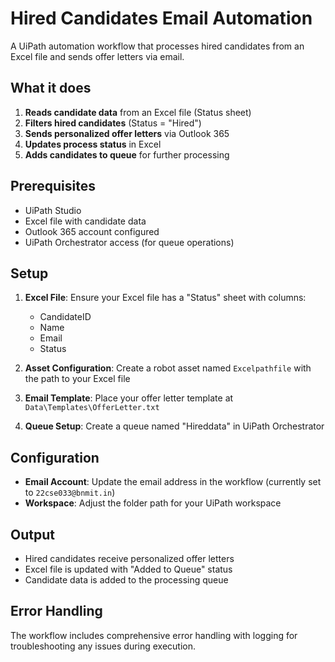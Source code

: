 # Hired Candidates Email Automation

A UiPath automation workflow that processes hired candidates from an Excel file and sends offer letters via email.

## What it does

1. **Reads candidate data** from an Excel file (Status sheet)
2. **Filters hired candidates** (Status = "Hired")
3. **Sends personalized offer letters** via Outlook 365
4. **Updates process status** in Excel
5. **Adds candidates to queue** for further processing

## Prerequisites

- UiPath Studio
- Excel file with candidate data
- Outlook 365 account configured
- UiPath Orchestrator access (for queue operations)

## Setup

1. **Excel File**: Ensure your Excel file has a "Status" sheet with columns:
   - CandidateID
   - Name
   - Email
   - Status

2. **Asset Configuration**: Create a robot asset named `Excelpathfile` with the path to your Excel file

3. **Email Template**: Place your offer letter template at `Data\Templates\OfferLetter.txt`

4. **Queue Setup**: Create a queue named "Hireddata" in UiPath Orchestrator

## Configuration

- **Email Account**: Update the email address in the workflow (currently set to `22cse033@bnmit.in`)
- **Workspace**: Adjust the folder path for your UiPath workspace

## Output

- Hired candidates receive personalized offer letters
- Excel file is updated with "Added to Queue" status
- Candidate data is added to the processing queue

## Error Handling


The workflow includes comprehensive error handling with logging for troubleshooting any issues during execution.

